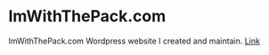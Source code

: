 # ImWithThePack.com
ImWithThePack.com 
Wordpress website I created and maintain. 
[Link](https://www.imwiththepack.com)
